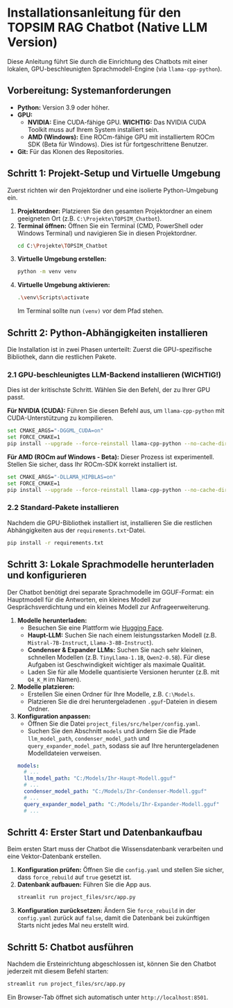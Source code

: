 # Installationsanleitung für den TOPSIM RAG Chatbot (Native LLM Version)

Diese Anleitung führt Sie durch die Einrichtung des Chatbots mit einer lokalen, GPU-beschleunigten Sprachmodell-Engine (via `llama-cpp-python`).

## Vorbereitung: Systemanforderungen

- **Python:** Version 3.9 oder höher.
- **GPU:**
    - **NVIDIA:** Eine CUDA-fähige GPU. **WICHTIG:** Das NVIDIA CUDA Toolkit muss auf Ihrem System installiert sein.
    - **AMD (Windows):** Eine ROCm-fähige GPU mit installiertem ROCm SDK (Beta für Windows). Dies ist für fortgeschrittene Benutzer.
- **Git:** Für das Klonen des Repositories.

## Schritt 1: Projekt-Setup und Virtuelle Umgebung

Zuerst richten wir den Projektordner und eine isolierte Python-Umgebung ein.

1.  **Projektordner:** Platzieren Sie den gesamten Projektordner an einem geeigneten Ort (z.B. `C:\Projekte\TOPSIM_Chatbot`).
2.  **Terminal öffnen:** Öffnen Sie ein Terminal (CMD, PowerShell oder Windows Terminal) und navigieren Sie in diesen Projektordner.
    ```bash
    cd C:\Projekte\TOPSIM_Chatbot
    ```
3.  **Virtuelle Umgebung erstellen:**
    ```bash
    python -m venv venv
    ```
4.  **Virtuelle Umgebung aktivieren:**
    ```bash
    .\venv\Scripts\activate
    ```
    Im Terminal sollte nun `(venv)` vor dem Pfad stehen.

## Schritt 2: Python-Abhängigkeiten installieren

Die Installation ist in zwei Phasen unterteilt: Zuerst die GPU-spezifische Bibliothek, dann die restlichen Pakete.

### 2.1 GPU-beschleunigtes LLM-Backend installieren (WICHTIG!)

Dies ist der kritischste Schritt. Wählen Sie den Befehl, der zu Ihrer GPU passt.

**Für NVIDIA (CUDA):**
Führen Sie diesen Befehl aus, um `llama-cpp-python` mit CUDA-Unterstützung zu kompilieren.
```bash
set CMAKE_ARGS="-DGGML_CUDA=on"
set FORCE_CMAKE=1
pip install --upgrade --force-reinstall llama-cpp-python --no-cache-dir
```

**Für AMD (ROCm auf Windows - Beta):**
Dieser Prozess ist experimentell. Stellen Sie sicher, dass Ihr ROCm-SDK korrekt installiert ist.
```bash
set CMAKE_ARGS="-DLLAMA_HIPBLAS=on"
set FORCE_CMAKE=1
pip install --upgrade --force-reinstall llama-cpp-python --no-cache-dir
```

### 2.2 Standard-Pakete installieren

Nachdem die GPU-Bibliothek installiert ist, installieren Sie die restlichen Abhängigkeiten aus der `requirements.txt`-Datei.
```bash
pip install -r requirements.txt
```

## Schritt 3: Lokale Sprachmodelle herunterladen und konfigurieren

Der Chatbot benötigt drei separate Sprachmodelle im GGUF-Format: ein Hauptmodell für die Antworten, ein kleines Modell zur Gesprächsverdichtung und ein kleines Modell zur Anfrageerweiterung.

1.  **Modelle herunterladen:**
    - Besuchen Sie eine Plattform wie [Hugging Face](https://huggingface.co/models?search=gguf).
    - **Haupt-LLM:** Suchen Sie nach einem leistungsstarken Modell (z.B. `Mistral-7B-Instruct`, `Llama-3-8B-Instruct`).
    - **Condenser & Expander LLMs:** Suchen Sie nach sehr kleinen, schnellen Modellen (z.B. `TinyLlama-1.1B`, `Qwen2-0.5B`). Für diese Aufgaben ist Geschwindigkeit wichtiger als maximale Qualität.
    - Laden Sie für alle Modelle quantisierte Versionen herunter (z.B. mit `Q4_K_M` im Namen).
2.  **Modelle platzieren:**
    - Erstellen Sie einen Ordner für Ihre Modelle, z.B. `C:\Models`.
    - Platzieren Sie die drei heruntergeladenen `.gguf`-Dateien in diesem Ordner.
3.  **Konfiguration anpassen:**
    - Öffnen Sie die Datei `project_files/src/helper/config.yaml`.
    - Suchen Sie den Abschnitt `models` und ändern Sie die Pfade `llm_model_path`, `condenser_model_path` und `query_expander_model_path`, sodass sie auf Ihre heruntergeladenen Modelldateien verweisen.
    ```yaml
    models:
      # ...
      llm_model_path: "C:/Models/Ihr-Haupt-Modell.gguf"
      # ...
      condenser_model_path: "C:/Models/Ihr-Condenser-Modell.gguf"
      # ...
      query_expander_model_path: "C:/Models/Ihr-Expander-Modell.gguf"
      # ...
    ```

## Schritt 4: Erster Start und Datenbankaufbau

Beim ersten Start muss der Chatbot die Wissensdatenbank verarbeiten und eine Vektor-Datenbank erstellen.

1.  **Konfiguration prüfen:** Öffnen Sie die `config.yaml` und stellen Sie sicher, dass `force_rebuild` auf `true` gesetzt ist.
2.  **Datenbank aufbauen:** Führen Sie die App aus.
    ```bash
    streamlit run project_files/src/app.py
    ```
3.  **Konfiguration zurücksetzen:** Ändern Sie `force_rebuild` in der `config.yaml` zurück auf `false`, damit die Datenbank bei zukünftigen Starts nicht jedes Mal neu erstellt wird.

## Schritt 5: Chatbot ausführen

Nachdem die Ersteinrichtung abgeschlossen ist, können Sie den Chatbot jederzeit mit diesem Befehl starten:
```bash
streamlit run project_files/src/app.py
```
Ein Browser-Tab öffnet sich automatisch unter `http://localhost:8501`.